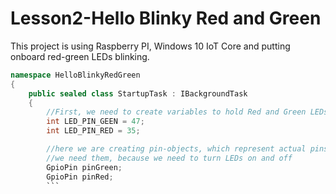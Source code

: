 # Lesson2-Hello Blinky Red and Green
This project is using Raspberry PI, Windows 10 IoT Core and putting onboard red-green LEDs blinking.

```c#
namespace HelloBlinkyRedGreen
{
    public sealed class StartupTask : IBackgroundTask
    {
        //First, we need to create variables to hold Red and Green LEDs pin numbers
        int LED_PIN_GEEN = 47;
        int LED_PIN_RED = 35;

        //here we are creating pin-objects, which represent actual pins
        //we need them, because we need to turn LEDs on and off 
        GpioPin pinGreen;
        GpioPin pinRed;
		```